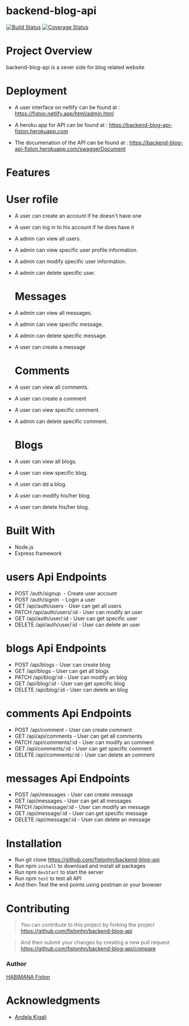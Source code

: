 # backend-blog-api

[![Build Status](https://travis-ci.org/fistonhn/backend-blog-api.svg?branch=develop)](https://travis-ci.org/fistonhn/backend-blog-api) [![Coverage Status](https://coveralls.io/repos/github/fistonhn/backend-blog-api/badge.svg?branch=ch-update-readMe)](https://coveralls.io/github/fistonhn/backend-blog-api?branch=ch-update-readMe)
# Project Overview

backend-blog-api is a sever side for blog related website

# Deployment

- A user interface on netlify can be found at : 
 <a href="https://fiston.netlify.app/html/admin.html"> https://fiston.netlify.app/html/admin.html</a>

- A heroku app for API can be found at : 
 <a href="https://backend-blog-api-fiston.herokuapp.com"> https://backend-blog-api-fiston.herokuapp.com</a>
  
- The documenation of the API can be found at : 
 <a href="https://backend-blog-api-fiston.herokuapp.com/api/swaggerDocument"> https://backend-blog-api-fiston.herokuapp.com/swaggerDocument</a>

# Features


  # User rofile

- A user can create an account if he doesn't have one
- A user can log in to his account if he does have it
- A admin can view all users.
- A admin can view specific user profile information.
- A admin can modify specific user information.
- A admin can delete specific user.


  # Messages

- A admin can view all messages.
- A admin can view specific message.
- A admin can delete specific message.
- A user can create a message


  # Comments

- A user can view all comments.
- A user can create a comment
- A user can view specific comment.
- A admin can delete specific comment.


  # Blogs

- A user can view all blogs.
- A user can view specific blog.
- A user can dd a blog.
- A user can modify his/her blog.
- A user can delete his/her blog.


# Built With

- Node.js
- Express framework

# users Api Endpoints

- POST    /auth/signup                               - Create user account 
- POST    /auth/signin                               - Login a user
- GET     /api/auth/users                            - User can get all users   
- PATCH   /api/auth/users/:id                        - User can modify an user                
- GET     /api/auth/user/:id                         - User can get specific user  
- DELETE  /api/auth/user/:id                         - User can delete an user 


# blogs Api Endpoints

- POST    /api/blogs                                 - User can create blog
- GET     /api/blogs                                 - User can get all blogs   
- PATCH   /api/blog/:id                              - User can modify an blog                
- GET     /api/blog/:id                              - User can get specific blog  
- DELETE  /api/blog/:id                              - User can delete an blog 


# comments Api Endpoints

- POST    /api/comment                               - User can create comment 
- GET     /api/api/comments                          - User can get all comments   
- PATCH   /api/comments/:id                          - User can modify an comment                
- GET     /api/comments/:id                          - User can get specific comment  
- DELETE  /api/comments/:id                          - User can delete an comment 


# messages Api Endpoints

- POST    /api/messages                              - User can create message
- GET     /api/messages                              - User can get all messages   
- PATCH   /api/message/:id                           - User can modify an message                
- GET     /api/message/:id                           - User can get specific message  
- DELETE  /api/message/:id                           - User can delete an message 

# Installation
- Run git clone https://github.com/fistonhn/backend-blog-api
- Run npm `install` to download and install all packages
- Run npm `devStart` to start the server
- Run npm `test` to test all API
- And then Test the end points using postman or your browser

# Contributing
> You can contribute to this project by forking the project  https://github.com/fistonhn/backend-blog-api

> And then submit your changes by creating a new pull request  https://github.com/fistonhn/backend-blog-api/compare

### Author

[HABIMANA Fiston](https://github.com/fistonhn)

# Acknowledgments

- [Andela Kigali](https://andela.com/)
